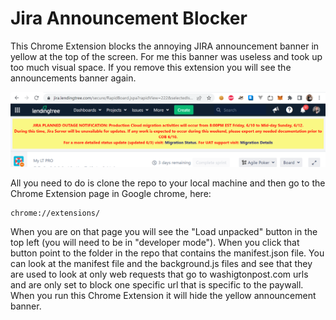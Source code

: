 # Jira Announcement Blocker

This Chrome Extension blocks the annoying JIRA announcement banner in yellow at the top of the screen.  For me this banner was useless and took up too much visual space. If you remove this extension you will see the announcements banner again. 

![alt text](https://github.com/contractorwolf/fix-jira-extension/blob/master/images/github/jira-announcement-banner.PNG?raw=true)
 
All you need to do is clone the repo to your local machine and then go to the Chrome Extension page in Google chrome, here:
```
chrome://extensions/
```

When you are on that page you will see the "Load unpacked" button in the top left (you will need to be in "developer mode"). When you click that button point to the folder in the repo that contains the manifest.json file.  You can look at the manifest file and the background.js files and see that they are used to look at only web requests that go to washigtonpost.com urls and are only set to block one specific url that is specific to the paywall.  When you run this Chrome Extension it will hide the yellow announcement banner.

